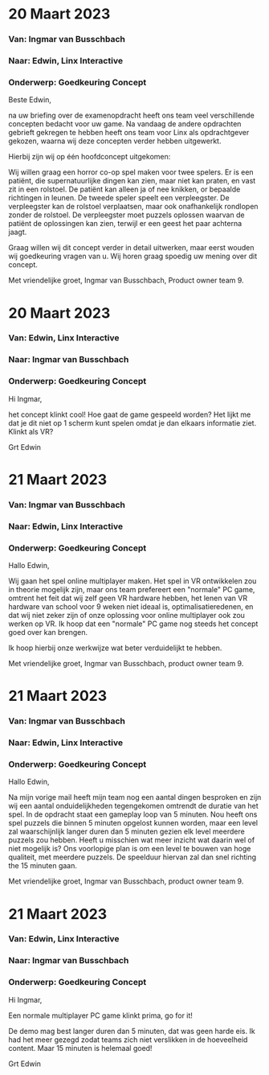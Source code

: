 # 20 Maart 2023
### **Van: Ingmar van Busschbach**
### **Naar: Edwin, Linx Interactive**
### **Onderwerp: Goedkeuring Concept**

Beste Edwin,

na uw briefing over de examenopdracht heeft ons team veel verschillende concepten bedacht voor uw game. Na vandaag de andere opdrachten gebrieft gekregen te hebben heeft ons team voor Linx als opdrachtgever gekozen, waarna wij deze concepten verder hebben uitgewerkt.

Hierbij zijn wij op één hoofdconcept uitgekomen:

Wij willen graag een horror co-op spel maken voor twee spelers. Er is een patiënt, die supernatuurlijke dingen kan zien, maar niet kan praten, en vast zit in een rolstoel. De patiënt kan alleen ja of nee knikken, or bepaalde richtingen in leunen. De tweede speler speelt een verpleegster. De verpleegster kan de rolstoel verplaatsen, maar ook onafhankelijk rondlopen zonder de rolstoel. De verpleegster moet puzzels oplossen waarvan de patiënt de oplossingen kan zien, terwijl er een geest het paar achterna jaagt.

Graag willen wij dit concept verder in detail uitwerken, maar eerst wouden wij goedkeuring vragen van u. Wij horen graag spoedig uw mening over dit concept.

Met vriendelijke groet,
Ingmar van Busschbach,
Product owner team 9.

# 20 Maart 2023
### **Van: Edwin, Linx Interactive**
### **Naar: Ingmar van Busschbach**
### **Onderwerp: Goedkeuring Concept**

Hi Ingmar,

het concept klinkt cool!
Hoe gaat de game gespeeld worden? Het lijkt me dat je dit niet op 1 scherm kunt spelen omdat je dan elkaars informatie ziet.
Klinkt als VR?

Grt
Edwin

# 21 Maart 2023
### **Van: Ingmar van Busschbach**
### **Naar: Edwin, Linx Interactive**
### **Onderwerp: Goedkeuring Concept**

Hallo Edwin,

Wij gaan het spel online multiplayer maken. Het spel in VR ontwikkelen zou in theorie mogelijk zijn, maar ons team prefereert een "normale" PC game, omtrent het feit dat wij zelf geen VR hardware hebben, het lenen van VR hardware van school voor 9 weken niet ideaal is, optimalisatieredenen, en dat wij niet zeker zijn of onze oplossing voor online multiplayer ook zou werken op VR. Ik hoop dat een "normale" PC game nog steeds het concept goed over kan brengen.

Ik hoop hierbij onze werkwijze wat beter verduidelijkt te hebben.

Met vriendelijke groet,
Ingmar van Busschbach,
product owner team 9.

# 21 Maart 2023
### **Van: Ingmar van Busschbach**
### **Naar: Edwin, Linx Interactive**
### **Onderwerp: Goedkeuring Concept**

Hallo Edwin,

Na mijn vorige mail heeft mijn team nog een aantal dingen besproken en zijn wij een aantal onduidelijkheden tegengekomen omtrendt de duratie van het spel. In de opdracht staat een gameplay loop van 5 minuten. Nou heeft ons spel puzzels die binnen 5 minuten opgelost kunnen worden, maar een level zal waarschijnlijk langer duren dan 5 minuten gezien elk level meerdere puzzels zou hebben. Heeft u misschien wat meer inzicht wat daarin wel of niet mogelijk is? Ons voorlopige plan is om een level te bouwen van hoge qualiteit, met meerdere puzzels. De speelduur hiervan zal dan snel richting the 15 minuten gaan.

Met vriendelijke groet,
Ingmar van Busschbach,
product owner team 9.

# 21 Maart 2023
### **Van: Edwin, Linx Interactive**
### **Naar: Ingmar van Busschbach**
### **Onderwerp: Goedkeuring Concept**

Hi Ingmar,

Een normale multiplayer PC game klinkt prima, go for it!

De demo mag best langer duren dan 5 minuten, dat was geen harde eis. Ik had het meer gezegd zodat teams zich niet verslikken in de hoeveelheid content. Maar 15 minuten is helemaal goed!

Grt
Edwin
